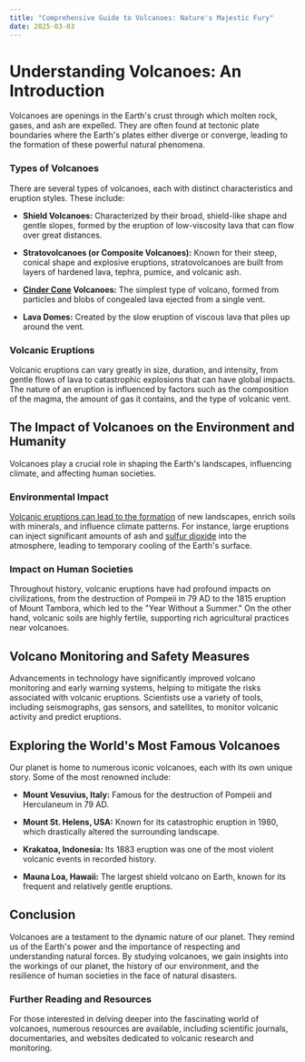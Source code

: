 ```yaml
---
title: "Comprehensive Guide to Volcanoes: Nature's Majestic Fury"
date: 2025-03-03
---
```


# Understanding Volcanoes: An Introduction

Volcanoes are openings in the Earth's crust through which molten rock, gases, and ash are expelled. They are often found at tectonic plate boundaries where the Earth's plates either diverge or converge, leading to the formation of these powerful natural phenomena.

### Types of Volcanoes

There are several types of volcanoes, each with distinct characteristics and eruption styles. These include:

- **Shield Volcanoes:** Characterized by their broad, shield-like shape and gentle slopes, formed by the eruption of low-viscosity lava that can flow over great distances.

- **Stratovolcanoes (or Composite Volcanoes):** Known for their steep, conical shape and explosive eruptions, stratovolcanoes are built from layers of hardened lava, tephra, pumice, and volcanic ash.

- **[Cinder Cone](https://magmamatters.com/the-birth-of-new-land-understanding-cinder-cones/) Volcanoes:** The simplest type of volcano, formed from particles and blobs of congealed lava ejected from a single vent.

- **Lava Domes:** Created by the slow eruption of viscous lava that piles up around the vent.

### Volcanic Eruptions

Volcanic eruptions can vary greatly in size, duration, and intensity, from gentle flows of lava to catastrophic explosions that can have global impacts. The nature of an eruption is influenced by factors such as the composition of the magma, the amount of gas it contains, and the type of volcanic vent.

## The Impact of Volcanoes on the Environment and Humanity

Volcanoes play a crucial role in shaping the Earth's landscapes, influencing climate, and affecting human societies.

### Environmental Impact

[Volcanic eruptions can lead to the formation](https://magmamatters.com/understanding-volcanic-formation-a-comprehensive-guide/ "Understanding Volcanic Formation: A Comprehensive Guide") of new landscapes, enrich soils with minerals, and influence climate patterns. For instance, large eruptions can inject significant amounts of ash and [sulfur dioxide](https://magmamatters.com/the-art-and-science-of-volcano-monitoring/ "The Art and Science of Volcano Monitoring") into the atmosphere, leading to temporary cooling of the Earth's surface.

### Impact on Human Societies

Throughout history, volcanic eruptions have had profound impacts on civilizations, from the destruction of Pompeii in 79 AD to the 1815 eruption of Mount Tambora, which led to the "Year Without a Summer." On the other hand, volcanic soils are highly fertile, supporting rich agricultural practices near volcanoes.

## Volcano Monitoring and Safety Measures

Advancements in technology have significantly improved volcano monitoring and early warning systems, helping to mitigate the risks associated with volcanic eruptions. Scientists use a variety of tools, including seismographs, gas sensors, and satellites, to monitor volcanic activity and predict eruptions.

## Exploring the World's Most Famous Volcanoes

Our planet is home to numerous iconic volcanoes, each with its own unique story. Some of the most renowned include:

- **Mount Vesuvius, Italy:** Famous for the destruction of Pompeii and Herculaneum in 79 AD.

- **Mount St. Helens, USA:** Known for its catastrophic eruption in 1980, which drastically altered the surrounding landscape.

- **Krakatoa, Indonesia:** Its 1883 eruption was one of the most violent volcanic events in recorded history.

- **Mauna Loa, Hawaii:** The largest shield volcano on Earth, known for its frequent and relatively gentle eruptions.

## Conclusion

Volcanoes are a testament to the dynamic nature of our planet. They remind us of the Earth's power and the importance of respecting and understanding natural forces. By studying volcanoes, we gain insights into the workings of our planet, the history of our environment, and the resilience of human societies in the face of natural disasters.

### Further Reading and Resources

For those interested in delving deeper into the fascinating world of volcanoes, numerous resources are available, including scientific journals, documentaries, and websites dedicated to volcanic research and monitoring.
